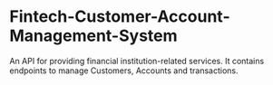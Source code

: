 # Fintech-Customer-Account-Management-System
An API for providing financial institution-related services. It contains endpoints to manage Customers, Accounts and transactions.
